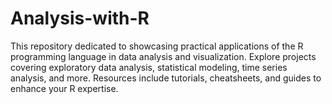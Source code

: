# Analysis-with-R
This repository dedicated to showcasing practical applications of the R programming language in data analysis and visualization. Explore projects covering exploratory data analysis, statistical modeling, time series analysis, and more. Resources include tutorials, cheatsheets, and guides to enhance your R expertise.
